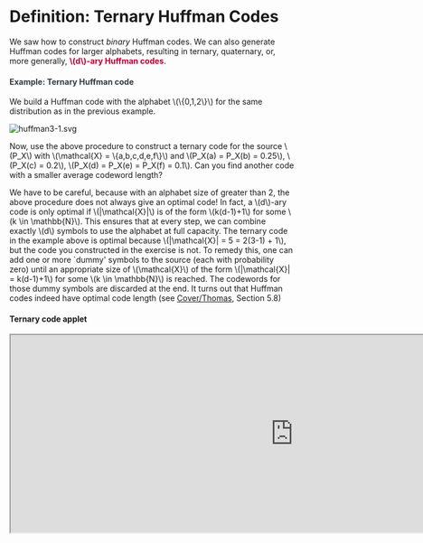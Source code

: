 # Definition: Ternary Huffman Codes

<p>We saw how to construct <i>binary</i> Huffman codes. We can also generate Huffman codes for larger alphabets, resulting in ternary, quaternary, or, more generally, <span style="color: #bc0031;"><strong>\(d\)-ary Huffman codes</strong></span>.</p>
<div class="content-box pad-box-mini border border-trbl border-round">
<h4 style="color: #2d3b45;"><strong>Example: Ternary Huffman code</strong></h4>
We build a Huffman code with the alphabet \(\{0,1,2\}\) for the same distribution as in the previous example.
<p><img src="https://canvas.uva.nl/courses/2205/files/180622/download?verifier=vJPpF4jcAM2G7f1AGBvjJTOW861BpxxSTL7RzLen" alt="huffman3-1.svg" data-api-endpoint="https://canvas.uva.nl/api/v1/courses/2205/files/180622" data-api-returntype="File"></p>
<p>Now, use the above procedure to construct a ternary code for the source \(P_X\) with \(\mathcal{X} = \{a,b,c,d,e,f\}\) and \(P_X(a) = P_X(b) = 0.25\), \(P_X(c) = 0.2\), \(P_X(d) = P_X(e) = P_X(f) = 0.1\). Can you find another code with a smaller average codeword length?</p>
</div>
<p>We have to be careful, because with an alphabet size of greater than 2, the above procedure does not always give an optimal code! In fact, a \(d\)-ary code is only optimal if \(|\mathcal{X}|\) is of the form \(k(d-1)+1\) for some \(k \in \mathbb{N}\). This ensures that at every step, we can combine exactly \(d\) symbols to use the alphabet at full capacity. The ternary code in the example above is optimal because \(|\mathcal{X}| = 5 = 2(3-1) + 1\), but the code you constructed in the exercise is not. To remedy this, one can add one or more `dummy' symbols to the source (each with probability zero) until an appropriate size of \(\mathcal{X}\) of the form \(|\mathcal{X}| = k(d-1)+1\) for some \(k \in \mathbb{N}\) is reached. The codewords for those dummy symbols are discarded at the end. It turns out that Huffman codes indeed have optimal code length (see <a href="http://onlinelibrary.wiley.com/book/10.1002/0471200611" target="_blank">Cover/Thomas</a>, Section 5.8)</p>
<h4>Ternary code applet</h4>
<p><iframe src="https://esc.fnwi.uva.nl/blend/information-theory/interactive-graphs/ternary-codes.htm" width="1000" height="350"></iframe></p>